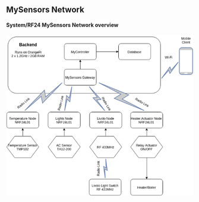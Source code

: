 ## MySensors Network 

#### System/RF24 MySensors Network overview
![Alt text](diagrams/RF24_MySensors_Network_Diagram.png?raw=true "System/RF24 MySensors Network overview")
